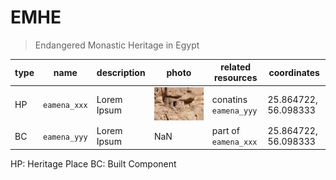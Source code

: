 # EMHE
> Endangered Monastic Heritage in Egypt


| type | name| description | photo | related resources | coordinates |
|----------|----------|----------|----------|----------|----------|
| HP | `eamena_xxx`| Lorem Ipsum | ![](img/hp_eamena_xxx.png) | conatins `eamena_yyy` | 25.864722, 56.098333 |
| BC | `eamena_yyy`| Lorem Ipsum | NaN | part of `eamena_xxx` | 25.864722, 56.098333 |

HP: Heritage Place
BC: Built Component

